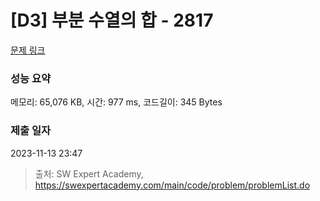 # [D3] 부분 수열의 합 - 2817 

[문제 링크](https://swexpertacademy.com/main/code/problem/problemDetail.do?contestProbId=AV7IzvG6EksDFAXB) 

### 성능 요약

메모리: 65,076 KB, 시간: 977 ms, 코드길이: 345 Bytes

### 제출 일자

2023-11-13 23:47



> 출처: SW Expert Academy, https://swexpertacademy.com/main/code/problem/problemList.do